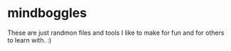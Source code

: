# mindboggles

These are just randmon files and tools I like to make for fun and for others to learn with. :)
